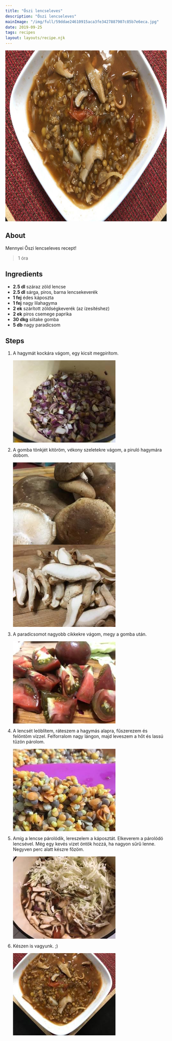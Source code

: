 ```yaml
---
title: "Őszi lencseleves"
description: "Őszi lencseleves"
mainImage: "/img/full/59ddae24610915aca3fe3427887907c85b7e6eca.jpg"
date: 2019-09-25
tags: recipes
layout: layouts/recipe.njk
---
```

                            
<p align="center"><a href="https://cookpad.com/hu/receptek/10706707-oszi-lencseleves" rel="Recipe source page"><img width="751" height="532" src="/img/full/59ddae24610915aca3fe3427887907c85b7e6eca.jpg"/></a></p>

## About
Mennyei Őszi lencseleves recept! 

> 1 óra 

## Ingredients
* **2.5 dl** száraz zöld lencse
* **2.5 dl** sárga, piros, barna lencsekeverék
* **1 fej** édes káposzta
* **1 fej** nagy lilahagyma
* **2 ek** szárított zöldségkeverék (az ízesítéshez)
* **2 ek** piros csemege paprika
* **30 dkg** siitake gomba
* **5 db** nagy paradicsom

## Steps

1. A hagymát kockára vágom, egy kicsit megpirítom.
 
    <p><img width="320" height="256" align="left" src="/img/full/4f76c4dd06fa02418ba73f1c01c64beb975f9945.jpg"/></p><div style="clear: both"/>

2. A gomba tönkjét kitöröm, vékony szeletekre vágom, a piruló hagymára dobom.
 
    <p><img width="320" height="256" align="left" src="/img/full/baea63052893b86bb1092676fa2f5626a2d85847.jpg"/></p><p><img width="320" height="256" align="left" src="/img/full/4836b2372daaa67323770ae4c028ec352ca28856.jpg"/></p><div style="clear: both"/>

3. A paradicsomot nagyobb cikkekre vágom, megy a gomba után.
 
    <p><img width="320" height="256" align="left" src="/img/full/d04de429bb3e15857adba34ea05709a4c76f9af8.jpg"/></p><div style="clear: both"/>

4. A lencsét leöblítem, ráteszem a hagymás alapra, fűszerezem és felöntöm vízzel. Felforralom nagy lángon, majd leveszem a hőt és lassú tűzön párolom.
 
    <p><img width="320" height="256" align="left" src="/img/full/edb1ae2bbabd0706c0b9415b25d1114029354219.jpg"/></p><div style="clear: both"/>

5. Amíg a lencse párolódik, lereszelem a káposztát. Elkeverem a párolódó lencsével. Még egy kevés vizet öntök hozzá, ha nagyon sűrű lenne. Negyven perc alatt készre főzöm.
 
    <p><img width="320" height="256" align="left" src="/img/full/1ae4adf1e86e6eab8412cb9e6de2f3b1471901f3.jpg"/></p><div style="clear: both"/>

6. Készen is vagyunk. ;)
 
    <p><img width="320" height="256" align="left" src="/img/full/9eb47f6c75de82f5013b053350d32f3da2d59a40.jpg"/></p><div style="clear: both"/>


